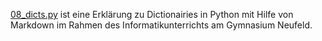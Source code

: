 [08_dicts.py](https://github.com/MaGaMe19/Markdown/blob/master/dicts/examples.py) ist eine Erklärung zu Dictionairies in Python mit Hilfe von Markdown im Rahmen des Informatikunterrichts am Gymnasium Neufeld.